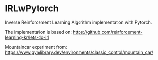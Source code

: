 # IRLwPytorch
Inverse Reinforcement Learning Algorithm implementation with Pytorch.

The implementation is based on: https://github.com/reinforcement-learning-kr/lets-do-irl

Mountaincar experiment from: https://www.gymlibrary.dev/environments/classic_control/mountain_car/